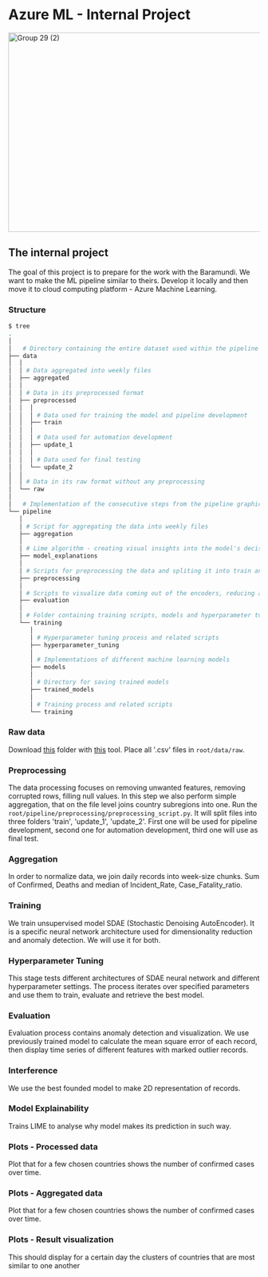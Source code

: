 # Azure ML - Internal Project

<a data-flickr-embed="true" href="https://www.flickr.com/photos/198784222@N05/53138533225/in/dateposted-public/" title="Group 29 (2)"><img src="https://live.staticflickr.com/65535/53138533225_1abf5983d0_h.jpg" width="1600" height="400" alt="Group 29 (2)"/></a><script async src="//embedr.flickr.com/assets/client-code.js" charset="utf-8"></script>

## The internal project
The goal of this project is to prepare for the work with the Baramundi. We want to make the ML pipeline similar to theirs. 
Develop it locally and then move it to cloud computing platform - Azure Machine Learning.

### Structure
```bash
$ tree
.
│   
│   # Directory containing the entire dataset used within the pipeline
├── data
│  │
│  │ # Data aggregated into weekly files
│  ├── aggregated
│  │
│  │ # Data in its preprocessed format
│  ├── preprocessed
│  │  │
│  │  │ # Data used for training the model and pipeline development
│  │  ├── train
│  │  │
│  │  │ # Data used for automation development
│  │  ├── update_1
│  │  │
│  │  │ # Data used for final testing
│  │  └── update_2
│  │
│  │ # Data in its raw format without any preprocessing
│  └── raw
│
│   # Implementation of the consecutive steps from the pipeline graphic above
└── pipeline
   │
   │ # Script for aggregating the data into weekly files
   ├── aggregation
   │
   │ # Lime algorithm - creating visual insights into the model's decision-making process
   ├── model_explanations
   │
   │ # Scripts for preprocessing the data and spliting it into train and test sets
   ├── preprocessing
   │
   │ # Scripts to visualize data coming out of the encoders, reducing alghoritms and visualization of anomaly detection
   ├── evaluation
   │
   │ # Folder containing training scripts, models and hyperparameter tuning process
   └── training
      │
      │ # Hyperparameter tuning process and related scripts
      ├── hyperparameter_tuning
      │
      │ # Implementations of different machine learning models
      ├── models
      │
      │ # Directory for saving trained models
      ├── trained_models
      │
      │ # Training process and related scripts
      └── training
```



### Raw data
Download [this](https://github.com/CSSEGISandData/COVID-19/tree/master/csse_covid_19_data/csse_covid_19_daily_reports) 
folder with [this](https://download-directory.github.io/) tool. Place all '.csv' files in `root/data/raw`.

### Preprocessing
The data processing focuses on removing unwanted features, removing corrupted rows, filling null values. In this step we
also perform simple aggregation, that on the file level joins country subregions into one. Run the 
`root/pipeline/preprocessing/preprocessing_script.py`. It will split files into three folders 'train', 'update_1', 'update_2'.
First one will be used for pipeline development, second one for automation development, third one will use as final test.

### Aggregation
In order to normalize data, we join daily records into week-size chunks. Sum of Confirmed, Deaths and median of Incident_Rate, Case_Fatality_ratio.

### Training
We train unsupervised model SDAE (Stochastic Denoising AutoEncoder). It is a specific neural network architecture used for
dimensionality reduction and anomaly detection. We will use it for both.

### Hyperparameter Tuning
This stage tests different architectures of SDAE neural network and different hyperparameter settings.
The process iterates over specified parameters and use them to train, evaluate and retrieve the best model.

### Evaluation
Evaluation process contains anomaly detection and visualization. We use previously trained model to calculate the
mean square error of each record, then display time series of different features with marked outlier records.

### Interference
We use the best founded model to make 2D representation of records.

### Model Explainability
Trains LIME to analyse why model makes its prediction in such way.

### Plots - Processed data
Plot that for a few chosen countries shows the number of confirmed cases over time.

### Plots - Aggregated data
Plot that for a few chosen countries shows the number of confirmed cases over time.

### Plots - Result visualization
This should display for a certain day the clusters of countries that are most similar to one another
